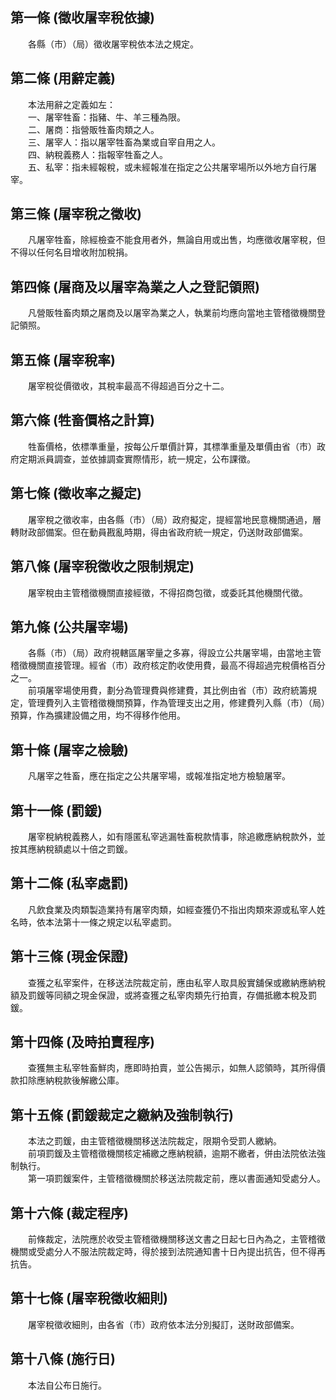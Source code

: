 第一條 (徵收屠宰稅依據)
-----------------------
　　各縣（市）（局）徵收屠宰稅依本法之規定。  


第二條 (用辭定義)
-----------------
　　本法用辭之定義如左：  
　　一、屠宰牲畜：指豬、牛、羊三種為限。  
　　二、屠商：指營販牲畜肉類之人。  
　　三、屠宰人：指以屠宰牲畜為業或自宰自用之人。  
　　四、納稅義務人：指報宰牲畜之人。  
　　五、私宰：指未經報稅，或未經報准在指定之公共屠宰場所以外地方自行屠宰。  


第三條 (屠宰稅之徵收)
---------------------
　　凡屠宰牲畜，除經檢查不能食用者外，無論自用或出售，均應徵收屠宰稅，但不得以任何名目增收附加稅捐。  


第四條 (屠商及以屠宰為業之人之登記領照)
---------------------------------------
　　凡營販牲畜肉類之屠商及以屠宰為業之人，執業前均應向當地主管稽徵機關登記領照。  


第五條 (屠宰稅率)
-----------------
　　屠宰稅從價徵收，其稅率最高不得超過百分之十二。  


第六條 (牲畜價格之計算)
-----------------------
　　牲畜價格，依標準重量，按每公斤單價計算，其標準重量及單價由省（市）政府定期派員調查，並依據調查實際情形，統一規定，公布課徵。  


第七條 (徵收率之擬定)
---------------------
　　屠宰稅之徵收率，由各縣（市）（局）政府擬定，提經當地民意機關通過，層轉財政部備案。但在動員戡亂時期，得由省政府統一規定，仍送財政部備案。  


第八條 (屠宰稅徵收之限制規定)
-----------------------------
　　屠宰稅由主管稽徵機關直接經徵，不得招商包徵，或委託其他機關代徵。  


第九條 (公共屠宰場)
-------------------
　　各縣（市）（局）政府視轄區屠宰量之多寡，得設立公共屠宰場，由當地主管稽徵機關直接管理。經省（市）政府核定酌收使用費，最高不得超過完稅價格百分之一。  
　　前項屠宰場使用費，劃分為管理費與修建費，其比例由省（市）政府統籌規定，管理費列入主管稽徵機關預算，作為管理支出之用，修建費列入縣（市）（局）預算，作為擴建設備之用，均不得移作他用。  


第十條 (屠宰之檢驗)
-------------------
　　凡屠宰之牲畜，應在指定之公共屠宰場，或報准指定地方檢驗屠宰。  


第十一條 (罰鍰)
---------------
　　屠宰稅納稅義務人，如有隱匿私宰逃漏牲畜稅款情事，除追繳應納稅款外，並按其應納稅額處以十倍之罰鍰。  


第十二條 (私宰處罰)
-------------------
　　凡飲食業及肉類製造業持有屠宰肉類，如經查獲仍不指出肉類來源或私宰人姓名時，依本法第十一條之規定以私宰處罰。  


第十三條 (現金保證)
-------------------
　　查獲之私宰案件，在移送法院裁定前，應由私宰人取具殷實舖保或繳納應納稅額及罰鍰等同額之現金保證，或將查獲之私宰肉類先行拍賣，存備抵繳本稅及罰鍰。  


第十四條 (及時拍賣程序)
-----------------------
　　查獲無主私宰牲畜鮮肉，應即時拍賣，並公告揭示，如無人認領時，其所得價款扣除應納稅款後解繳公庫。  


第十五條 (罰鍰裁定之繳納及強制執行)
-----------------------------------
　　本法之罰鍰，由主管稽徵機關移送法院裁定，限期令受罰人繳納。  
　　前項罰鍰及主管稽徵機關核定補繳之應納稅額，逾期不繳者，併由法院依法強制執行。  
　　第一項罰鍰案件，主管稽徵機關於移送法院裁定前，應以書面通知受處分人。  


第十六條 (裁定程序)
-------------------
　　前條裁定，法院應於收受主管稽徵機關移送文書之日起七日內為之，主管稽徵機關或受處分人不服法院裁定時，得於接到法院通知書十日內提出抗告，但不得再抗告。  


第十七條 (屠宰稅徵收細則)
-------------------------
　　屠宰稅徵收細則，由各省（市）政府依本法分別擬訂，送財政部備案。  


第十八條 (施行日)
-----------------
　　本法自公布日施行。